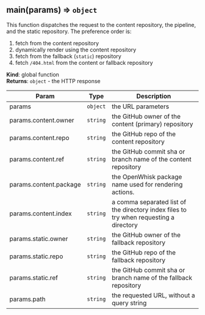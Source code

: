 <a name="main"></a>

## main(params) ⇒ <code>object</code>
This function dispatches the request to the content repository, the pipeline, and the static
repository. The preference order is:
1. fetch from the content repository
2. dynamically render using the content repository
3. fetch from the fallback (`static`) repository
4. fetch `/404.html` from the content or fallback repository

**Kind**: global function  
**Returns**: <code>object</code> - the HTTP response  

| Param | Type | Description |
| --- | --- | --- |
| params | <code>object</code> | the URL parameters |
| params.content.owner | <code>string</code> | the GitHub owner of the content (primary) repository |
| params.content.repo | <code>string</code> | the GitHub repo of the content repository |
| params.content.ref | <code>string</code> | the GitHub commit sha or branch name of the content repository |
| params.content.package | <code>string</code> | the OpenWhisk package name used for rendering actions. |
| params.content.index | <code>string</code> | a comma separated list of the directory index files to try when requesting a directory |
| params.static.owner | <code>string</code> | the GitHub owner of the fallback repository |
| params.static.repo | <code>string</code> | the GitHub repo of the fallback repository |
| params.static.ref | <code>string</code> | the GitHub commit sha or branch name of the fallback repository |
| params.path | <code>string</code> | the requested URL, without a query string |

